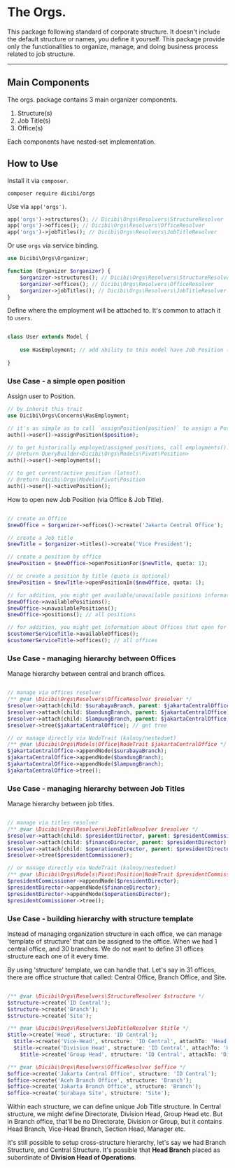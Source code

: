 # The Orgs.

This package following standard of corporate structure. It doesn't include the default structure or names, you define it
yourself. This package provide only the functionalities to organize, manage, and doing business process related to job
structure.

---

## Main Components

The orgs. package contains 3 main organizer components.

1. Structure(s)
2. Job Title(s)
3. Office(s)

Each components have nested-set implementation.

## How to Use

Install it via `composer`.

```
composer require dicibi/orgs
```

Use via `app('orgs')`.

```php
app('orgs')->structures(); // Dicibi\Orgs\Resolvers\StructureResolver
app('orgs')->offices(); // Dicibi\Orgs\Resolvers\OfficeResolver
app('orgs')->jobTitles(); // Dicibi\Orgs\Resolvers\JobTitleResolver
```

Or use `orgs` via service binding.

```php
use Dicibi\Orgs\Organizer;

function (Organizer $organizer) {
    $organizer->structures(); // Dicibi\Orgs\Resolvers\StructureResolver
    $organizer->offices(); // Dicibi\Orgs\Resolvers\OfficeResolver
    $organizer->jobTitles(); // Dicibi\Orgs\Resolvers\JobTitleResolver
}
```

Define where the employment will be attached to. It's common to attach it to `users`.

```php

class User extends Model {
    
    use HasEmployment; // add ability to this model have Job Position (historical)
    
}

```

### Use Case - a simple open position

Assign user to Position.

```php
// by inherit this trait
use Dicibi\Orgs\Concerns\HasEmployment;

// it's as simple as to call `assignPosition(position)` to assign a Position
auth()->user()->assignPosition($position);

// to get historically employed/assigned positions, call employments().
// @return QueryBuilder<Dicibi\Orgs\Models\Pivot\Position>
auth()->user()->employments();

// to get current/active position (latest).
// @return Dicibi\Orgs\Models\Pivot\Position
auth()->user()->activePosition();
```

How to open new Job Position (via Office & Job Title).

```php

// create an Office
$newOffice = $organizer->offices()->create('Jakarta Central Office');

// create a Job title
$newTitle = $organizer->titles()->create('Vice President');

// create a position by office
$newPosition = $newOffice->openPositionFor($newTitle, quota: 1);

// or create a position by title (quota is optional)
$newPosition = $newTitle->openPositionIn($newOffice, quota: 1);

// for addition, you might get available/unavailable positions information via Office (TBA)
$newOffice->availablePositions();
$newOffice->unavailablePositions();
$newOffice->positions(); // all positions

// for addition, you might get information about Offices that open for specific Job Title
$customerServiceTitle->availableOffices();
$customerServiceTitle->offices(); // all offices

```

### Use Case - managing hierarchy between Offices

Manage hierarchy between central and branch offices.

```php

// manage via offices resolver
/** @var \Dicibi\Orgs\Resolvers\OfficeResolver $resolver */
$resolver->attach(child: $surabayaBranch, parent: $jakartaCentralOffice);
$resolver->attach(child: $bandungBranch, parent: $jakartaCentralOffice);
$resolver->attach(child: $lampungBranch, parent: $jakartaCentralOffice);
$resolver->tree($jakartaCentralOffice); // get tree

// or manage directly via NodeTrait (kalnoy/nestedset)
/** @var \Dicibi\Orgs\Models\Office|NodeTrait $jakartaCentralOffice */
$jakartaCentralOffice->appendNode($surabayaBranch);
$jakartaCentralOffice->appendNode($bandungBranch);
$jakartaCentralOffice->appendNode($lampungBranch);
$jakartaCentralOffice->tree();

```

### Use Case - managing hierarchy between Job Titles

Manage hierarchy between job titles.

```php

// manage via titles resolver
/** @var \Dicibi\Orgs\Resolvers\JobTitleResolver $resolver */
$resolver->attach(child: $presidentDirector, parent: $presidentCommissioner);
$resolver->attach(child: $financeDirector, parent: $presidentDirector);
$resolver->attach(child: $operationsDirector, parent: $presidentDirector);
$resolver->tree($presidentCommissioner);

// or manage directly via NodeTrait (kalnoy/nestedset)
/** @var \Dicibi\Orgs\Models\Pivot\Position|NodeTrait $presidentCommissioner */
$presidentCommissioner->appendNode($presidentDirector);
$presidentDirector->appendNode($financeDirector);
$presidentDirector->appendNode($operationsDirector);
$presidentCommissioner->tree();

```

### Use Case - building hierarchy with structure template

Instead of managing organization structure in each office, we can manage 'template of structure' that can be assigned to the office. When we had 1 central office, and 30 branches. We do not want to define 31 offices structure each one of it every time.

By using 'structure' template, we can handle that. Let's say in 31 offices, there are office structure that called: Central Office, Branch Office, and Site.

```php

/** @var \Dicibi\Orgs\Resolvers\StructureResolver $structure */
$structure->create('ID Central');
$structure->create('Branch');
$structure->create('Site');

/** @var \Dicibi\Orgs\Resolvers\JobTitleResolver $title */
$title->create('Head', structure: 'ID Central');
  $title->create('Vice-Head', structure: 'ID Central', attachTo: 'Head');
  $title->create('Division Head', structure: 'ID Central', attachTo: 'Head');
    $title->create('Group Head', structure: 'ID Central', attachTo: 'Division Head');

/** @var \Dicibi\Orgs\Resolvers\OfficeResolver $office */
$office->create('Jakarta Central Office', structure: 'ID Central');
$office->create('Aceh Branch Office', structure: 'Branch');
$office->create('Jakarta Branch Office', structure: 'Branch');
$office->create('Surabaya Site', structure: 'Site');
```

Within each structure, we can define unique Job Title structure. In Central structure, we might define Directorate, Division Head, Group Head etc. But in Branch office, that'll be no Directorate, Division or Group, but it contains Head Branch, Vice-Head Branch, Section Head, Manager etc.

It's still possible to setup cross-structure hierarchy, let's say we had Branch Structure, and Central Structure. It's possible that **Head Branch** placed as subordinate of **Division Head of Operations**.












